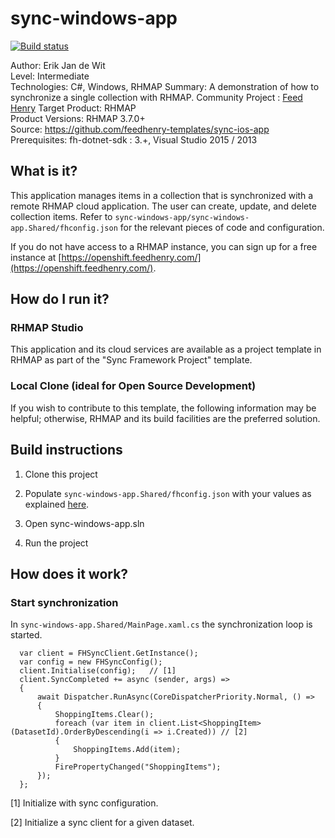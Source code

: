 # sync-windows-app
[![Build status](https://ci.appveyor.com/api/projects/status/76fekkii1oo5whsx?svg=true)](https://ci.appveyor.com/project/edewit/sync-windows-app)

Author: Erik Jan de Wit   
Level: Intermediate  
Technologies: C#, Windows, RHMAP
Summary: A demonstration of how to synchronize a single collection with RHMAP. 
Community Project : [Feed Henry](http://feedhenry.org)
Target Product: RHMAP  
Product Versions: RHMAP 3.7.0+   
Source: https://github.com/feedhenry-templates/sync-ios-app  
Prerequisites: fh-dotnet-sdk : 3.+, Visual Studio 2015 / 2013

## What is it?

This application manages items in a collection that is synchronized with a remote RHMAP cloud application.  The user can create, update, and delete collection items.  Refer to `sync-windows-app/sync-windows-app.Shared/fhconfig.json` for the relevant pieces of code and configuration.

If you do not have access to a RHMAP instance, you can sign up for a free instance at [https://openshift.feedhenry.com/](https://openshift.feedhenry.com/).

## How do I run it?  

### RHMAP Studio

This application and its cloud services are available as a project template in RHMAP as part of the "Sync Framework Project" template.

### Local Clone (ideal for Open Source Development)
If you wish to contribute to this template, the following information may be helpful; otherwise, RHMAP and its build facilities are the preferred solution.

## Build instructions

1. Clone this project

2. Populate ```sync-windows-app.Shared/fhconfig.json``` with your values as explained [here](https://access.redhat.com/documentation/en-us/red_hat_mobile_application_platform/4.3/html/client_sdk/native-windows#native-windows-set-up-configuration).

3. Open sync-windows-app.sln

4. Run the project
 
## How does it work?

### Start synchronization

In ```sync-windows-app.Shared/MainPage.xaml.cs``` the synchronization loop is started.
```
  var client = FHSyncClient.GetInstance();
  var config = new FHSyncConfig();
  client.Initialise(config);   // [1]
  client.SyncCompleted += async (sender, args) =>
  {
      await Dispatcher.RunAsync(CoreDispatcherPriority.Normal, () =>
      {
          ShoppingItems.Clear();
          foreach (var item in client.List<ShoppingItem>(DatasetId).OrderByDescending(i => i.Created)) // [2]
          {
              ShoppingItems.Add(item);
          }
          FirePropertyChanged("ShoppingItems");
      });
  };
```
[1] Initialize with sync configuration.

[2] Initialize a sync client for a given dataset.
